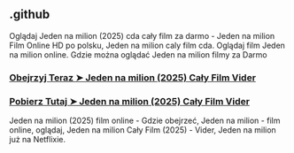 ## .github

Oglądaj Jeden na milion (2025) cda cały film za darmo - Jeden na milion Film Online HD po polsku, Jeden na milion caly film cda. Oglądaj film Jeden na milion online. Gdzie można oglądać Jeden na milion filmy za Darmo

### [Obejrzyj Teraz ➤ Jeden na milion (2025) Cały Film Vider](https://watching4khdmovies.blogspot.com/2025/03/jeden-na-milion.html)

### [Pobierz Tutaj ➤ Jeden na milion (2025) Cały Film Vider](https://watching4khdmovies.blogspot.com/2025/03/jeden-na-milion.html)

Jeden na milion (2025) film online - Gdzie obejrzeć, Jeden na milion - film online, oglądaj, Jeden na milion Cały Film (2025) - Vider, Jeden na milion już na Netflixie.

